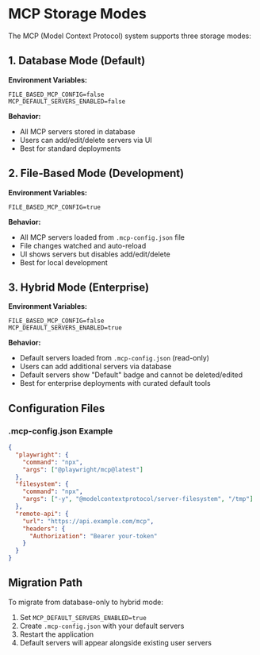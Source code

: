 # MCP Storage Modes

The MCP (Model Context Protocol) system supports three storage modes:

## 1. Database Mode (Default)
**Environment Variables:**
```env
FILE_BASED_MCP_CONFIG=false
MCP_DEFAULT_SERVERS_ENABLED=false
```

**Behavior:**
- All MCP servers stored in database
- Users can add/edit/delete servers via UI
- Best for standard deployments

## 2. File-Based Mode (Development)
**Environment Variables:**
```env
FILE_BASED_MCP_CONFIG=true
```

**Behavior:**
- All MCP servers loaded from `.mcp-config.json` file
- File changes watched and auto-reload
- UI shows servers but disables add/edit/delete
- Best for local development

## 3. Hybrid Mode (Enterprise)
**Environment Variables:**
```env
FILE_BASED_MCP_CONFIG=false
MCP_DEFAULT_SERVERS_ENABLED=true
```

**Behavior:**
- Default servers loaded from `.mcp-config.json` (read-only)
- Users can add additional servers via database
- Default servers show "Default" badge and cannot be deleted/edited
- Best for enterprise deployments with curated default tools

## Configuration Files

### .mcp-config.json Example
```json
{
  "playwright": {
    "command": "npx",
    "args": ["@playwright/mcp@latest"]
  },
  "filesystem": {
    "command": "npx", 
    "args": ["-y", "@modelcontextprotocol/server-filesystem", "/tmp"]
  },
  "remote-api": {
    "url": "https://api.example.com/mcp",
    "headers": {
      "Authorization": "Bearer your-token"
    }
  }
}
```

## Migration Path

To migrate from database-only to hybrid mode:
1. Set `MCP_DEFAULT_SERVERS_ENABLED=true`
2. Create `.mcp-config.json` with your default servers
3. Restart the application
4. Default servers will appear alongside existing user servers